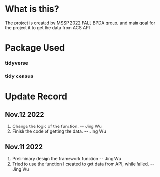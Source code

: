 # What is this?
The project is created by MSSP 2022 FALL BPDA group, and main goal for the project it to get the data from ACS API

# Package Used
### tidyverse
### tidy census

# Update Record

## Nov.12 2022
1. Change the logic of the function. -- Jing Wu
2. Finish the code of getting the data. -- JIng Wu

## Nov.11 2022

1. Preliminary design the framework function -- Jing Wu
2. Tried to use the function I created to get data from API, while failed. -- Jing Wu
